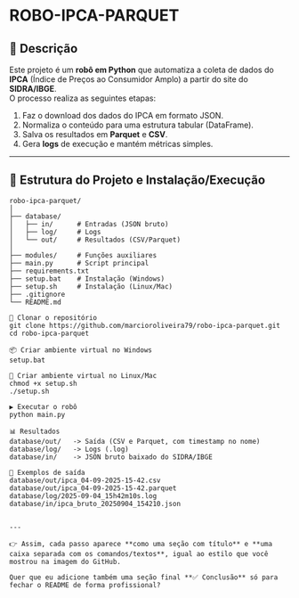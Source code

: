 # ROBO-IPCA-PARQUET

## 📌 Descrição
Este projeto é um **robô em Python** que automatiza a coleta de dados do **IPCA** (Índice de Preços ao Consumidor Amplo) a partir do site do **SIDRA/IBGE**.  
O processo realiza as seguintes etapas:

1. Faz o download dos dados do IPCA em formato JSON.  
2. Normaliza o conteúdo para uma estrutura tabular (DataFrame).  
3. Salva os resultados em **Parquet** e **CSV**.  
4. Gera **logs** de execução e mantém métricas simples.  

---

## 📂 Estrutura do Projeto e Instalação/Execução
```text
robo-ipca-parquet/
│
├── database/
│   ├── in/      # Entradas (JSON bruto)
│   ├── log/     # Logs
│   └── out/     # Resultados (CSV/Parquet)
│
├── modules/     # Funções auxiliares
├── main.py      # Script principal
├── requirements.txt
├── setup.bat    # Instalação (Windows)
├── setup.sh     # Instalação (Linux/Mac)
├── .gitignore
└── README.md

🔹 Clonar o repositório
git clone https://github.com/marcioroliveira79/robo-ipca-parquet.git
cd robo-ipca-parquet

📦 Criar ambiente virtual no Windows
setup.bat 

🐧 Criar ambiente virtual no Linux/Mac
chmod +x setup.sh
./setup.sh

▶️ Executar o robô
python main.py

📊 Resultados
database/out/   -> Saída (CSV e Parquet, com timestamp no nome)
database/log/   -> Logs (.log)
database/in/    -> JSON bruto baixado do SIDRA/IBGE

📄 Exemplos de saída
database/out/ipca_04-09-2025-15-42.csv
database/out/ipca_04-09-2025-15-42.parquet
database/log/2025-09-04_15h42m10s.log
database/in/ipca_bruto_20250904_154210.json


---

👉 Assim, cada passo aparece **como uma seção com título** e **uma caixa separada com os comandos/textos**, igual ao estilo que você mostrou na imagem do GitHub.  

Quer que eu adicione também uma seção final **✅ Conclusão** só para fechar o README de forma profissional?
